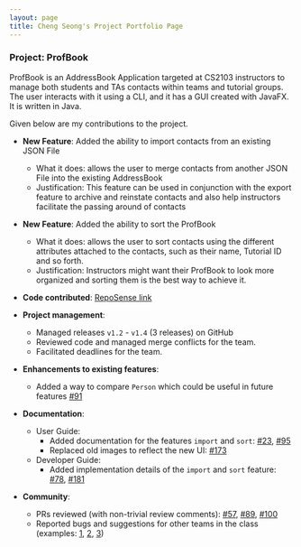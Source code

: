 ```yaml
---
layout: page
title: Cheng Seong's Project Portfolio Page
---
```


### Project: ProfBook

ProfBook is an AddressBook Application targeted at CS2103 instructors to manage both students and TAs contacts within teams and tutorial groups. The user interacts with it using a CLI, and it has a GUI created with JavaFX. It is written in Java.

Given below are my contributions to the project.

* **New Feature**: Added the ability to import contacts from an existing JSON File
    * What it does: allows the user to merge contacts from another JSON File into the existing AddressBook
    * Justification: This feature can be used in conjunction with the export feature to archive and reinstate contacts and also help instructors facilitate the passing around of contacts

* **New Feature**: Added the ability to sort the ProfBook
    * What it does: allows the user to sort contacts using the different attributes attached to the contacts, such as their name, Tutorial ID and so forth.
    * Justification: Instructors might want their ProfBook to look more organized and sorting them is the best way to achieve it.

* **Code contributed**: [RepoSense link](https://nus-cs2103-ay2122s1.github.io/tp-dashboard/?search=T16&sort=groupTitle&sortWithin=title&since=2021-09-17&timeframe=commit&mergegroup=&groupSelect=groupByRepos&breakdown=false&tabOpen=true&tabType=authorship&tabAuthor=chengseong&tabRepo=AY2122S1-CS2103-T16-2%2Ftp%5Bmaster%5D&authorshipIsMergeGroup=false&authorshipFileTypes=docs~functional-code~test-code~other&authorshipIsBinaryFileTypeChecked=false)

* **Project management**:
    * Managed releases `v1.2` - `v1.4` (3 releases) on GitHub
    * Reviewed code and managed merge conflicts for the team.
    * Facilitated deadlines for the team.

* **Enhancements to existing features**:
    * Added a way to compare `Person` which could be useful in future features [\#91](https://github.com/AY2122S1-CS2103-T16-2/tp/pull/91)

* **Documentation**:
    * User Guide:
        * Added documentation for the features `import` and `sort`: [\#23](https://github.com/AY2122S1-CS2103-T16-2/tp/pull/23), [\#95](https://github.com/AY2122S1-CS2103-T16-2/tp/pull/95)
        * Replaced old images to reflect the new UI: [\#173](https://github.com/AY2122S1-CS2103-T16-2/tp/pull/173)
    * Developer Guide:
        * Added implementation details of the `import` and `sort` feature: [\#78](https://github.com/AY2122S1-CS2103-T16-2/tp/pull/78), [\#181](https://github.com/AY2122S1-CS2103-T16-2/tp/pull/181)

* **Community**:
    * PRs reviewed (with non-trivial review comments): [\#57](https://github.com/AY2122S1-CS2103-T16-2/tp/pull/57),
      [\#89](https://github.com/AY2122S1-CS2103-T16-2/tp/pull/89), [\#100](https://github.com/AY2122S1-CS2103-T16-2/tp/pull/100)
    * Reported bugs and suggestions for other teams in the class (examples: [1](https://github.com/AY2122S1-CS2103T-W12-4/tp/issues/121), [2](https://github.com/AY2122S1-CS2103T-W12-4/tp/issues/124), [3](https://github.com/AY2122S1-CS2103T-W12-4/tp/issues/122))
